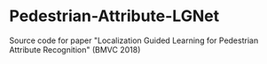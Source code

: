 # Pedestrian-Attribute-LGNet
Source code for paper "Localization Guided Learning for Pedestrian Attribute Recognition" (BMVC 2018)
